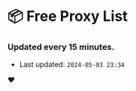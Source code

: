 # :package: Free Proxy List
### Updated every 15 minutes.

- Last updated: `2024-05-03 23:34`

:heart:
